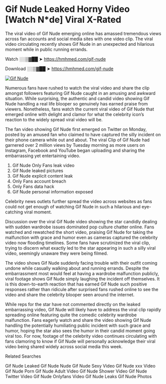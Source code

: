 ﻿# Gif Nude Leaked Horny Video [Watch N*de] Viral X-Rated

The viral video of ﻿Gif Nude emerging online has amassed tremendous views across fan accounts and social media sites with one video clip. The viral video circulating recently shows ﻿Gif Nude in an unexpected and hilarious moment while in public running errands. 

Watch ░░▒▓██ ➤ https://hmhmed.com/gif-nude

Download ░░▒▓██ ➤ https://hmhmed.com/gif-nude

[![Gif Nude](https://i.imgur.com/dJHk4Zq.gif)](https://hmhmed.com/gif-nude)

Numerous fans have rushed to watch the viral video and share the clip amongst followers featuring ﻿Gif Nude caught in an amusing and awkward situation. While surprising, the authentic and candid video showing ﻿Gif Nude handling a real life blooper so genuinely has earned praise from viewers. Nonetheless, fans watch the current viral video of ﻿Gif Nude that emerged online with delight and clamor for what the celebrity icon’s reaction to the widely spread viral video will be.

The fan video showing ﻿Gif Nude first emerged on Twitter on Monday, posted by an amused fan who claimed to have captured the silly incident on their phone camera while out and about. The viral Clip of ﻿Gif Nude had garnered over 2 million views by Tuesday morning as more users on Instagram, Facebook and YouTube began uploading and sharing the embarrassing yet entertaining video. 

1. ﻿Gif Nude Only Fans leak video
2. ﻿Gif Nude leaked pictures
3. ﻿Gif Nude explicit content leak
4. Only Fans account breach
5. Only Fans data hack
6. ﻿Gif Nude personal information exposed

Celebrity news outlets further spread the video across websites as fans could not get enough of watching ﻿Gif Nude in such a hilarious and eye-catching viral moment. 

Discussion over the viral ﻿Gif Nude video showing the star candidly dealing with sudden wardrobe issues dominated pop culture chatter online. Fans watched and rewatched the short video, praising ﻿Gif Nude for taking the malfunction with grace and humor even as cameras captured the celebrity video now flooding timelines. Some fans have scrutinized the viral clip, trying to discern what exactly led to the star appearing in such a silly viral video, seemingly unaware they were being filmed.

The video shows ﻿Gif Nude suddenly facing trouble with their outfit coming undone while casually walking about and running errands. Despite the embarrassment most would feel at having a wardrobe malfunction publicly, viral footage shows ﻿Gif Nude simply laughing the incident off themselves. It is this down-to-earth reaction that has earned ﻿Gif Nude such positive responses rather than ridicule after surprised fans rushed online to see the video and share the celebrity blooper seen around the internet.  

While reps for the star have not commented directly on the leaked embarrassing video, ﻿Gif Nude will likely have to address the viral clip rapidly spreading online featuring quite the comedic celebrity wardrobe malfunction. Fans eagerly watch and share the video showing ﻿Gif Nude handling the potentially humiliating public incident with such grace and humor, hoping the star also sees the humor in their candid moment going viral too. For now, footage of the celebrity video continues circulating with fans clamoring to know if ﻿Gif Nude will personally acknowledge their viral video being shared widely across social media this week.

Related Searches

﻿Gif Nude Leaked
﻿Gif Nude Nude
﻿Gif Nude Sexy Video
﻿Gif Nude xxx Video
﻿Gif Nude Porn
﻿Gif Nude Adult Video
﻿Gif Nude Shower Video
﻿Gif Nude Twitter Video
﻿Gif Nude Onlyfans Video
﻿Gif Nude Leaks
﻿Gif Nude Photos